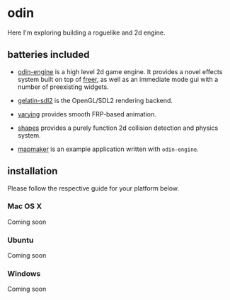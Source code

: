 odin
====
Here I'm exploring building a roguelike and 2d engine.

batteries included
------------------
* [odin-engine](https://github.com/schell/odin/tree/master/odin-engine) is a high
  level 2d game engine. It provides a novel effects system built on top of
  [freer](https://gitlab.com/queertypes/freer), as well as an immediate mode gui
  with a number of preexisting widgets.

* [gelatin-sdl2](https://github.com/schell/gelatin/tree/master/gelatin-sdl2)
  is the OpenGL/SDL2 rendering backend.

* [varying](https://github.com/schell/varying) provides smooth FRP-based
  animation.

* [shapes](https://github.com/ublubu/shapes) provides a purely function 2d
  collision detection and physics system.

* [mapmaker](https://github.com/schell/odin/blob/master/app/MapMaker.hs) is an
  example application written with `odin-engine`.

installation
------------
Please follow the respective guide for your platform below.

### Mac OS X
Coming soon

### Ubuntu
Coming soon

### Windows
Coming soon
